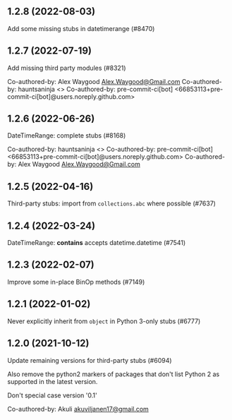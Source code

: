 ## 1.2.8 (2022-08-03)

Add some missing stubs in datetimerange (#8470)

## 1.2.7 (2022-07-19)

Add missing third party modules (#8321)

Co-authored-by: Alex Waygood <Alex.Waygood@Gmail.com>
Co-authored-by: hauntsaninja <>
Co-authored-by: pre-commit-ci[bot] <66853113+pre-commit-ci[bot]@users.noreply.github.com>

## 1.2.6 (2022-06-26)

DateTimeRange: complete stubs (#8168)

Co-authored-by: hauntsaninja <>
Co-authored-by: pre-commit-ci[bot] <66853113+pre-commit-ci[bot]@users.noreply.github.com>
Co-authored-by: Alex Waygood <Alex.Waygood@Gmail.com>

## 1.2.5 (2022-04-16)

Third-party stubs: import from `collections.abc` where possible (#7637)

## 1.2.4 (2022-03-24)

DateTimeRange: __contains__ accepts datetime.datetime (#7541)

## 1.2.3 (2022-02-07)

Improve some in-place BinOp methods (#7149)

## 1.2.1 (2022-01-02)

Never explicitly inherit from `object` in Python 3-only stubs (#6777)

## 1.2.0 (2021-10-12)

Update remaining versions for third-party stubs (#6094)

Also remove the python2 markers of packages that don't list Python 2
as supported in the latest version.

Don't special case version '0.1'

Co-authored-by: Akuli <akuviljanen17@gmail.com>

